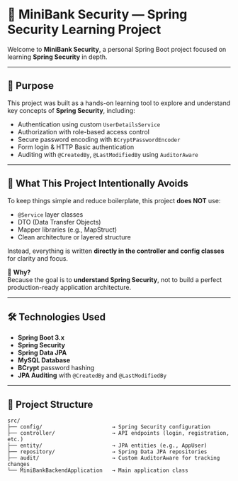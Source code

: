 # 🔐 MiniBank Security — Spring Security Learning Project

Welcome to **MiniBank Security**, a personal Spring Boot project focused on learning **Spring Security** in depth.

---

## 🎯 Purpose

This project was built as a hands-on learning tool to explore and understand key concepts of **Spring Security**,
including:

- Authentication using custom `UserDetailsService`
- Authorization with role-based access control
- Secure password encoding with `BCryptPasswordEncoder`
- Form login & HTTP Basic authentication
- Auditing with `@CreatedBy`, `@LastModifiedBy` using `AuditorAware`

---

## 🚫 What This Project Intentionally Avoids

To keep things simple and reduce boilerplate, this project **does NOT** use:

- `@Service` layer classes
- DTO (Data Transfer Objects)
- Mapper libraries (e.g., MapStruct)
- Clean architecture or layered structure

Instead, everything is written **directly in the controller and config classes** for clarity and focus.

🧠 **Why?**  
Because the goal is to **understand Spring Security**, not to build a perfect production-ready application architecture.

---

## 🛠️ Technologies Used

- **Spring Boot 3.x**
- **Spring Security**
- **Spring Data JPA**
- **MySQL Database**
- **BCrypt** password hashing
- **JPA Auditing** with `@CreatedBy` and `@LastModifiedBy`

---

## 📂 Project Structure

```text
src/
├── config/                      → Spring Security configuration
├── controller/                  → API endpoints (login, registration, etc.)
├── entity/                      → JPA entities (e.g., AppUser)
├── repository/                  → Spring Data JPA repositories
├── audit/                       → Custom AuditorAware for tracking changes
└── MiniBankBackendApplication   → Main application class
